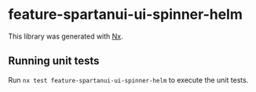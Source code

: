 # feature-spartanui-ui-spinner-helm

This library was generated with [Nx](https://nx.dev).


## Running unit tests

Run `nx test feature-spartanui-ui-spinner-helm` to execute the unit tests.

